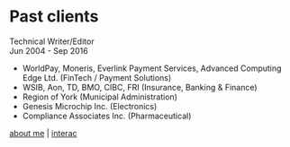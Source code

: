 # Past clients
Technical Writer/Editor  
Jun 2004 - Sep 2016

* WorldPay, Moneris, Everlink Payment Services, Advanced Computing Edge Ltd. (FinTech / Payment Solutions)
* WSIB, Aon, TD, BMO, CIBC, FRI (Insurance, Banking & Finance)
* Region of York (Municipal Administration)
* Genesis Microchip Inc. (Electronics)
* Compliance Associates Inc. (Pharmaceutical)

[about me](../index.md) | [interac](interac.md)